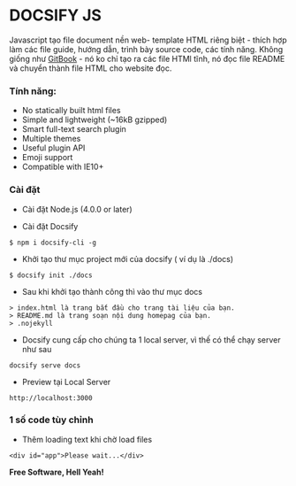 # DOCSIFY JS

Javascript tạo file document nền web- template HTML riêng biệt - thích hợp làm các file guide, hướng dẫn, trình bày source code, các tính năng.
Không giống như [GitBook] - nó ko chỉ tạo ra các file HTMl tĩnh, nó đọc file README và chuyển thành file HTML cho website đọc.

### Tính năng:
* No statically built html files
* Simple and lightweight (~16kB gzipped)
* Smart full-text search plugin
* Multiple themes
* Useful plugin API
* Emoji support
* Compatible with IE10+

### Cài đặt
* Cài đặt Node.js (4.0.0 or later)

* Cài đặt Docsify

```
$ npm i docsify-cli -g
```

* Khởi tạo thư mục project mới của docsify ( ví dụ là ./docs)

```
$ docsify init ./docs
```

* Sau khi khởi tạo thành công thì vào thư mục docs 

```
> index.html là trang bắt đầu cho trang tài liệu của bạn.
> README.md là trang soạn nội dung homepag của bạn.
> .nojekyll 
```

* Docsify cung cấp cho chúng ta 1 local server, vì thế có thể chạy server như sau

```
docsify serve docs
```

* Preview tại Local Server

```
http://localhost:3000
```

### 1 số code tùy chỉnh

* Thêm loading text khi chờ load files
```
<div id="app">Please wait...</div>
```

**Free Software, Hell Yeah!**

[//]: # (These are reference links used in the body of this note and get stripped out when the markdown processor does its job. There is no need to format nicely because it shouldn't be seen. Thanks SO - http://stackoverflow.com/questions/4823468/store-comments-in-markdown-syntax)

   [Docisfy]: <https://docsify.js.org/>
   [GitBook]: <https://www.gitbook.com/>
 